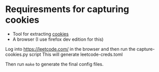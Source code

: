 # Requiresments for capturing cookies

- Tool for extracting [cookies](https://github.com/barnardb/cookies)
- A browser (I use firefox dev edition for this)

Log into https://leetcode.com/ in the browser and then run the capture-cookies.py script
This will generate leetcode-creds.toml

Then run `make` to generate the final config files.
